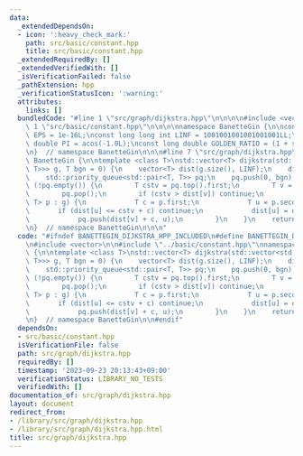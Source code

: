 ```yaml
---
data:
  _extendedDependsOn:
  - icon: ':heavy_check_mark:'
    path: src/basic/constant.hpp
    title: src/basic/constant.hpp
  _extendedRequiredBy: []
  _extendedVerifiedWith: []
  _isVerificationFailed: false
  _pathExtension: hpp
  _verificationStatusIcon: ':warning:'
  attributes:
    links: []
  bundledCode: "#line 1 \"src/graph/dijkstra.hpp\"\n\n\n\n#include <vector>\n\n#line\
    \ 1 \"src/basic/constant.hpp\"\n\n\n\nnamespace BanetteGin {\n\nconst long double\
    \ EPS = 1e-16L;\nconst long long int LINF = 1001001001001001001LL;\nconst long\
    \ double PI = acos(-1.0L);\nconst long double GOLDEN_RATIO = (1 + sqrt(5)) / 2;\n\
    \n}  // namespace BanetteGin\n\n\n#line 7 \"src/graph/dijkstra.hpp\"\nnamespace\
    \ BanetteGin {\n\ntemplate <class T>\nstd::vector<T> dijkstra(std::vector<std::vector<std::pair<T,\
    \ T>>> g, T bgn = 0) {\n    vector<T> dist(g.size(), LINF);\n    dist[bgn] = 0;\n\
    \    std::priority_queue<std::pair<T, T>> pq;\n    pq.push(0, bgn);\n    while\
    \ (!pq.empty()) {\n        T cstv = pq.top().first;\n        T v = pq.top().second;\n\
    \        pq.pop();\n        if (cstv > dist[v]) continue;\n        for (std::pair<T,\
    \ T> p : g) {\n            T c = p.first;\n            T u = p.second;\n     \
    \       if (dist[u] <= cstv + c) continue;\n            dist[u] = dist[v] + c;\n\
    \            pq.push(dist[v] + c, u);\n        }\n    }\n    return dist;\n}\n\
    \n}  // namespace BanetteGin\n\n\n"
  code: "#ifndef BANETTEGIN_DIJKSTRA_HPP_INCLUDED\n#define BANETTEGIN_DIJKSTRA_HPP_INCLUDED\n\
    \n#include <vector>\n\n#include \"../basic/constant.hpp\"\nnamespace BanetteGin\
    \ {\n\ntemplate <class T>\nstd::vector<T> dijkstra(std::vector<std::vector<std::pair<T,\
    \ T>>> g, T bgn = 0) {\n    vector<T> dist(g.size(), LINF);\n    dist[bgn] = 0;\n\
    \    std::priority_queue<std::pair<T, T>> pq;\n    pq.push(0, bgn);\n    while\
    \ (!pq.empty()) {\n        T cstv = pq.top().first;\n        T v = pq.top().second;\n\
    \        pq.pop();\n        if (cstv > dist[v]) continue;\n        for (std::pair<T,\
    \ T> p : g) {\n            T c = p.first;\n            T u = p.second;\n     \
    \       if (dist[u] <= cstv + c) continue;\n            dist[u] = dist[v] + c;\n\
    \            pq.push(dist[v] + c, u);\n        }\n    }\n    return dist;\n}\n\
    \n}  // namespace BanetteGin\n\n#endif"
  dependsOn:
  - src/basic/constant.hpp
  isVerificationFile: false
  path: src/graph/dijkstra.hpp
  requiredBy: []
  timestamp: '2023-09-23 20:13:43+09:00'
  verificationStatus: LIBRARY_NO_TESTS
  verifiedWith: []
documentation_of: src/graph/dijkstra.hpp
layout: document
redirect_from:
- /library/src/graph/dijkstra.hpp
- /library/src/graph/dijkstra.hpp.html
title: src/graph/dijkstra.hpp
---
```

